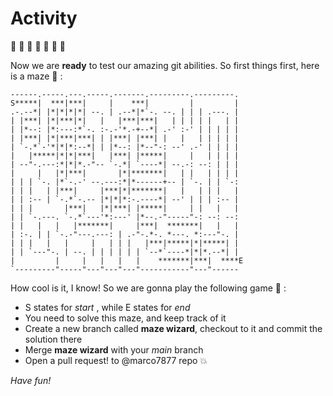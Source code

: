 # Activity

 :penguin:  :penguin:  :penguin:  :penguin:  :penguin:  :penguin:  :penguin: 

Now we are **ready** to test our amazing git abilities. So first things first, here is a maze :runner: :
```
------.-----.---.-----.-------.---------.---------.
S*****|  ***|***|     |    ***|         |         |
.-.--*| |*|*|*|*| --. | .--*|*`-. --. | | | .---. |
| |***| |*|***|*|   |   |***|***|   | | | | |   | |
| |*--: |*:---:*`-. :-.-'*.-+--*| .-' :-' | | | | |
| |***| |*|***|***| | |***| |***| |   |   | | | | |
| `-.*`-'*|*|*:--*| | |*--: |*--"-: --' .-' | | | |
|   |*****|*|*|***|   |***| |*****|     |   | | | |
| --"-.---:*|*|*.-"-- `-.*| `----*| --.-: --: | | |
|     |   |*|***|       |*|*******|   | |   | | | |
| | | `-. |*`-.-' --.---:*|*------+-- | `-. | | `-:
| | |   | |***|     |***|*|*******|   |   | | |   |
| | :-- | `-.*`-.-- |*|*|*:-.----*| --' | | | :-- |
| | |       |***|   |*|***| |*****|     | |   |   |
| | `-.---. `-.*`---'*:---' |*--.-"-----"-: --: --:
| |   |   |   |*******|     |***|  *******|   |   |
| :-. | | `-.-"---.---: | .-"-.*-. *---. *:---"-. |
| | |   |   |     |   | | |   |***|*****|*|*****| |
| | `---"-. | --. | | | | | | `--*`----*|*|*.--*| |
|         |     |   |   |   |    *******|***|  ****E
`---------"-----"---"---"---"-----------"---"------
```

How cool is it, I know! So we are gonna play the following game :purple_heart: :

* S states for *start* , while E states for *end*
* You need to solve this maze, and keep track of it
* Create a new branch called **maze wizard**, checkout to it and commit the solution there
* Merge **maze wizard** with your  *main* branch
* Open a pull request! to @marco7877 repo :boom:

*Have fun!*
